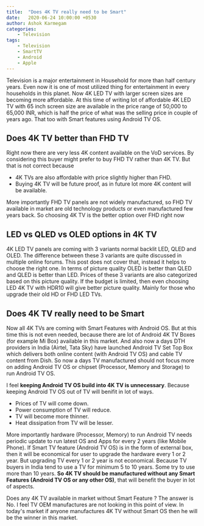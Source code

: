 ```yaml
---
title:  "Does 4K TV really need to be Smart"
date:   2020-06-24 10:00:00 +0530
author: Ashok Karmegam
categories:
    - Television
tags:
    - Television
    - SmartTV
    - Android
    - Apple
---
```


Television is a major entertainment in Household for more than half century
years. Even now it is one of most utilized thing for entertainment in every
households in this
planet. Now 4K LED TV with larger screen sizes are becoming more affordable.
At this time of writing lot of affordable 4K LED TV with 65 inch screen size
are available in the price range of 50,000 to 65,000 INR, which is half the
price of what was the selling price in couple of years ago. That too with
Smart features using Android TV OS.

## Does 4K TV better than FHD TV
Right now there are very less 4K content available on the VoD services. By
considering this buyer might prefer to buy FHD TV rather than 4K TV. But that
is not correct because
- 4K TVs are also affordable with price slightly higher than FHD.
- Buying 4K TV will be future proof, as in future lot more 4K content will
be available.

More importantly FHD TV panels are not widely manufactured, so FHD TV
available in market are old technology products or even manufactured few years
back. So choosing 4K TV is the better option over FHD right now

## LED vs QLED vs OLED options in 4K TV
4K LED TV panels are coming with 3 variants normal backlit LED, QLED and OLED.
The difference between these 3 variants are quite discussed in multiple online
forums. This post does not cover that, instead it helps to choose the right one.
In terms of picture quality OLED is better than QLED and QLED is better than
LED. Prices of these 3 variants are also categorized based on this picture
quality. If the budget is limited, then even choosing LED 4K TV with HDR10 will
give better picture quality. Mainly for those who upgrade their old HD or FHD
LED TVs.

## Does 4K TV really need to be Smart
Now all 4K TVs are coming with Smart Features with Android OS. But at this time
this is not even needed, because there are lot of Android 4K TV Boxes (for 
example Mi Box) available in this market. And also now a days DTH providers in
India (Airtel, Tata Sky) have launched Android TV Set Top Box which delivers
both online content (with Android TV OS) and cable TV content from Dish. So
now a days TV manufactured should not focus more on adding Android TV OS or
chipset (Processor, Memory and Storage) to run Android TV OS. 

I feel **keeping Android TV OS build into 4K TV is unnecessary**. Because
keeping Android TV OS out of TV will benifit in lot of ways.
- Prices of TV will come down.
- Power consumption of TV will reduce.
- TV will become more thinner.
- Heat dissipation from TV will be lesser.

More importantly hardware (Processor, Memory) to run Android TV needs
periodic update to run latest OS and Apps for every 2 years (like Mobile
Phone). If Smart TV feature (Android TV OS) is in the form of external box,
then it will be
economical for user to upgrade the hardware every 1 or 2 year. But upgrading
TV every 1 or 2 year is not economical. Because TV buyers in India tend to use
a TV for minimum 5 to 10 years. Some try to use more than 10 years. **So 4K TV
should be manufactured without any Smart Features (Android TV OS or any other
OS)**, that will benefit the buyer in lot of aspects.

Does any 4K TV available in market without Smart Feature ? The answer is No.
I feel TV OEM manufactures are not looking in this point of view. In today's
market if anyone manufactures 4K TV without Smart OS then he will be the
winner in this market.
